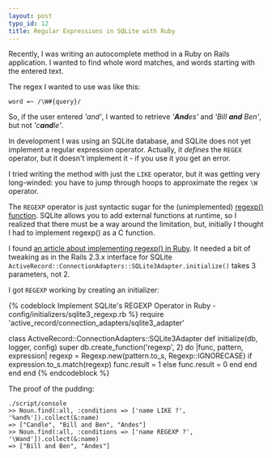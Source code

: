 ```yaml
--- 
layout: post
typo_id: 12
title: Regular Expressions in SQLite with Ruby
---
```

Recently, I was writing an autocomplete method in a Ruby on Rails application. I wanted to find whole word matches, and words starting with the entered text.

The regex I wanted to use was like this:

    word =~ /\W#{query}/

So, if the user entered *'and'*, I wanted to retrieve *'**And**es'* and *'Bill **and** Ben'*, but not *'c**and**le'*.

<!--more-->

In development I was using an SQLite database, and SQLite does not yet implement a regular expression operator. Actually, it *defines* the `REGEX` operator, but it doesn't implement it - if you use it you get an error.

I tried writing the method with just the `LIKE` operator, but it was getting very long-winded: you have to jump through hoops to approximate the regex `\W` operator.

The `REGEXP` operator is just syntactic sugar for the (unimplemented) [regexp() function](http://www.sqlite.org/lang_expr.html#regexp). SQLite allows you to add external functions at runtime, so I realized that there must be a way around the limitation, but, initially I thought I had to implement regexp() as a C function.

I found [an article about implementing regexp() in Ruby](http://stephen-veit.blogspot.com/2009/03/implementing-regexp-in-sqlite3.html). It needed a bit of tweaking as in the Rails 2.3.x interface for SQLite `ActiveRecord::ConnectionAdapters::SQLite3Adapter.initialize()` takes 3 parameters, not 2.

I got `REGEXP` working by creating an initializer:

{% codeblock Implement SQLite's REGEXP Operator in Ruby - config/initializers/sqlite3_regexp.rb %}
require 'active_record/connection_adapters/sqlite3_adapter'

class ActiveRecord::ConnectionAdapters::SQLite3Adapter
  def initialize(db, logger, config)
    super
    db.create_function('regexp', 2) do |func, pattern, expression|
       regexp = Regexp.new(pattern.to_s, Regexp::IGNORECASE)
       if expression.to_s.match(regexp)
         func.result = 1
       else
         func.result = 0
       end
     end
  end
end
{% endcodeblock %}

The proof of the pudding:

    ./script/console
    >> Noun.find(:all, :conditions => ['name LIKE ?', '%and%']).collect(&:name)
    => ["Candle", "Bill and Ben", "Andes"]
    >> Noun.find(:all, :conditions => ['name REGEXP ?', '\Wand']).collect(&:name)
    => ["Bill and Ben", "Andes"]
